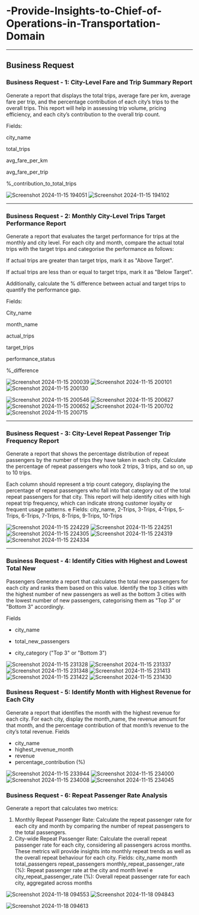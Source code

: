 # -Provide-Insights-to-Chief-of-Operations-in-Transportation-Domain

*****
##                                         Business Request

### Business Request - 1: City-Level Fare and Trip Summary Report
Generate a report that displays the total trips, average fare per km, average fare per trip, and
the percentage contribution of each city’s trips to the overall trips. This report will help in
assessing trip volume, pricing efficiency, and each city’s contribution to the overall trip count.

Fields:

city_name

total_trips

avg_fare_per_km

avg_fare_per_trip

%_contribution_to_total_trips

![Screenshot 2024-11-15 194051](https://github.com/user-attachments/assets/a8934505-aa6e-4c77-8942-8556cf55f4b7)
![Screenshot 2024-11-15 194102](https://github.com/user-attachments/assets/48975dd4-4dbb-44f1-9ec7-9de96bb7ac78)

*****

### Business Request - 2: Monthly City-Level Trips Target Performance Report
Generate a report that evaluates the target performance for trips at the monthly and city
level. For each city and month, compare the actual total trips with the target trips and
categorise the performance as follows:

If actual trips are greater than target trips, mark it as "Above Target".

If actual trips are less than or equal to target trips, mark it as "Below Target".

Additionally, calculate the % difference between actual and target trips to quantify the
performance gap.

Fields:

City_name

month_name

actual_trips

target_trips

performance_status

%_difference

![Screenshot 2024-11-15 200039](https://github.com/user-attachments/assets/8ac0901b-6c32-47d7-95f0-6cba66b675b6)
![Screenshot 2024-11-15 200101](https://github.com/user-attachments/assets/de1786bb-8b83-4bcd-b0a5-c0fdff64554d)
![Screenshot 2024-11-15 200130](https://github.com/user-attachments/assets/ede481af-40ab-4fb3-9275-ab337cde3e18)


![Screenshot 2024-11-15 200546](https://github.com/user-attachments/assets/d5580963-7f07-4dae-b4fc-9393668ae090)
![Screenshot 2024-11-15 200627](https://github.com/user-attachments/assets/e770a51b-9b6b-42b2-a51d-2ab93dc9186d)
![Screenshot 2024-11-15 200652](https://github.com/user-attachments/assets/c875aaf9-7546-492a-9d6e-f8ed0f866ff6)
![Screenshot 2024-11-15 200702](https://github.com/user-attachments/assets/77a1031a-4518-473a-a6d9-c38921d14467)
![Screenshot 2024-11-15 200715](https://github.com/user-attachments/assets/85e63e0e-30d8-4137-a048-3f0e45215884)

*************


### Business Request - 3: City-Level Repeat Passenger Trip Frequency Report
Generate a report that shows the percentage distribution of repeat passengers by the
number of trips they have taken in each city. Calculate the percentage of repeat passengers
who took 2 trips, 3 trips, and so on, up to 10 trips.

Each column should represent a trip count category, displaying the percentage of repeat
passengers who fall into that category out of the total repeat passengers for that city.
This report will help identify cities with high repeat trip frequency, which can indicate strong
customer loyalty or frequent usage patterns.
e Fields: city_name, 2-Trips, 3-Trips, 4-Trips, 5-Trips, 6-Trips, 7-Trips, 8-Trips, 9-Trips,
10-Trips

![Screenshot 2024-11-15 224229](https://github.com/user-attachments/assets/6b37eb5e-2da5-459d-ace9-e5623ab9f316)
![Screenshot 2024-11-15 224251](https://github.com/user-attachments/assets/ce4295d8-eb36-4e72-a2fe-03b34e83999e)
![Screenshot 2024-11-15 224305](https://github.com/user-attachments/assets/4c857929-5c53-459f-a64a-1204673a5ed3)
![Screenshot 2024-11-15 224319](https://github.com/user-attachments/assets/50b013a1-7569-4ebf-a7ab-91f89c859961)
![Screenshot 2024-11-15 224334](https://github.com/user-attachments/assets/0f01a674-642e-4014-a00f-e202d796fc62)

**********


### Business Request - 4: Identify Cities with Highest and Lowest Total New
Passengers
Generate a report that calculates the total new passengers for each city and ranks them
based on this value. Identify the top 3 cities with the highest number of new passengers as
well as the bottom 3 cities with the lowest number of new passengers, categorising them as
"Top 3" or "Bottom 3" accordingly.

Fields

* city_name

* total_new_passengers

* city_category ("Top 3" or "Bottom 3")



![Screenshot 2024-11-15 231328](https://github.com/user-attachments/assets/1a1c3e8a-b67a-4d28-b601-3a689132cffa)
![Screenshot 2024-11-15 231337](https://github.com/user-attachments/assets/916267b3-e94e-48f8-8ec0-e69757b6b078)
![Screenshot 2024-11-15 231348](https://github.com/user-attachments/assets/a6e5ded3-e1c4-4455-a59b-5d601639cf50)
![Screenshot 2024-11-15 231413](https://github.com/user-attachments/assets/036528a0-c671-48e6-b619-f6e826aed83d)
![Screenshot 2024-11-15 231422](https://github.com/user-attachments/assets/ea32b4b7-8174-472c-a3aa-4f3a7ed793a9)
![Screenshot 2024-11-15 231430](https://github.com/user-attachments/assets/04ce01e7-bf39-44ba-aa84-a128182b3367)




### Business Request - 5: Identify Month with Highest Revenue for Each City
Generate a report that identifies the month with the highest revenue for each city. For each
city, display the month_name, the revenue amount for that month, and the percentage
contribution of that month’s revenue to the city’s total revenue.
Fields

* city_name
* highest_revenue_month
* revenue
* percentage_contribution (%)


![Screenshot 2024-11-15 233944](https://github.com/user-attachments/assets/d5952c84-7510-4a2b-9e3e-9422a6fb96c2)
![Screenshot 2024-11-15 234000](https://github.com/user-attachments/assets/05035f2c-e942-47eb-bf92-2901b4127a2f)
![Screenshot 2024-11-15 234008](https://github.com/user-attachments/assets/fdaf9370-3ef1-4185-954b-a202440d3bf3)
![Screenshot 2024-11-15 234045](https://github.com/user-attachments/assets/77be190d-7dc0-462a-b52a-70c2f7dd4b8c)


### Business Request - 6: Repeat Passenger Rate Analysis
Generate a report that calculates two metrics:
1. Monthly Repeat Passenger Rate: Calculate the repeat passenger rate for each city
and month by comparing the number of repeat passengers to the total passengers.
2. City-wide Repeat Passenger Rate: Calculate the overall repeat passenger rate for
each city, considering all passengers across months.
These metrics will provide insights into monthly repeat trends as well as the overall repeat
behaviour for each city.
Fields:
city_name
month
total_passengers
repeat_passengers
monthly_repeat_passenger_rate (%): Repeat passenger rate at the city and
month level
e city_repeat_passenger_rate (%): Overall repeat passenger rate for each city,
aggregated across months

![Screenshot 2024-11-18 094553](https://github.com/user-attachments/assets/35625e13-4406-4521-a3c8-71e46f09d44c)
![Screenshot 2024-11-18 094843](https://github.com/user-attachments/assets/10bc4202-02f7-4ee5-a364-fbe48038de19)

![Screenshot 2024-11-18 094613](https://github.com/user-attachments/assets/ee64547a-a036-4e2e-a45e-6e436b3c66b5)



